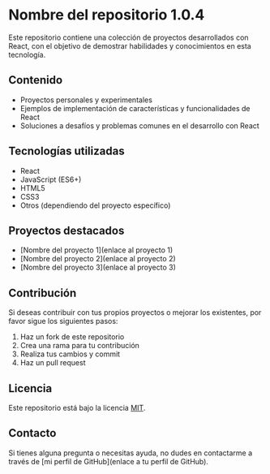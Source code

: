 # Nombre del repositorio 1.0.4

Este repositorio contiene una colección de proyectos desarrollados con React, con el objetivo de demostrar habilidades y conocimientos en esta tecnología.

## Contenido

- Proyectos personales y experimentales
- Ejemplos de implementación de características y funcionalidades de React
- Soluciones a desafíos y problemas comunes en el desarrollo con React

## Tecnologías utilizadas

- React
- JavaScript (ES6+)
- HTML5
- CSS3
- Otros (dependiendo del proyecto específico)

## Proyectos destacados

- [Nombre del proyecto 1](enlace al proyecto 1)
- [Nombre del proyecto 2](enlace al proyecto 2)
- [Nombre del proyecto 3](enlace al proyecto 3)

## Contribución

Si deseas contribuir con tus propios proyectos o mejorar los existentes, por favor sigue los siguientes pasos:

1. Haz un fork de este repositorio
2. Crea una rama para tu contribución
3. Realiza tus cambios y commit
4. Haz un pull request

## Licencia

Este repositorio está bajo la licencia [MIT](https://opensource.org/licenses/MIT).

## Contacto

Si tienes alguna pregunta o necesitas ayuda, no dudes en contactarme a través de [mi perfil de GitHub](enlace a tu perfil de GitHub).